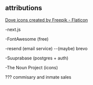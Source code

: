 ## attributions

<a href="https://www.flaticon.com/free-icons/dove" title="dove icons">Dove icons created by Freepik - Flaticon</a>

-next.js

-FontAwesome (free)

-resend (email service)
--(maybe) brevo

-Suuprabase (postgres + auth)

-The Noun Project (icons)

  ??? commisary and inmate sales


